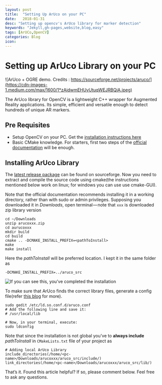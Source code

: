 ```yaml
---
layout: post
title:  "Setting Up ArUco on your PC"
date:   2018-01-31
desc: "Setting up opencv's ArUco library for marker detection"
keywords: "Jekyll,gh-pages,website,blog,easy"
tags: [ArUCo,OpenCV]
categories: Blog
icon: 
---
```


# Setting up ArUco Library on your PC

![ArUco + OGRE demo. Credits : https://sourceforge.net/projects/aruco/](https://cdn-images-1.medium.com/max/1600/1*zAidwmEHUvUtuqWEJRBQiA.jpeg)

The ArUco library for OpenCV is a lightweight C++ wrapper for Augmented Reality applications. Its simple, efficient and versatile enough to detect hundreds of unique AR markers.

## Pre Requisites
+ Setup OpenCV on your PC. Get the [installation instructions here](https://docs.opencv.org/master/df/d65/tutorial_table_of_content_introduction.html)
+ Basic CMake knowledge. For starters, first two steps of the [official documentation](https://cmake.org/cmake-tutorial) will be enough.

## Installing ArUco Library
The [latest release package](https://sourceforge.net/projects/aruco/) can be found on sourceforge. Now you need to extract and compile the source code using cmake(the instructions mentioned below work on linux; for windows you can use use cmake-GUI).

Note that the official documentation recommends installing it in a working directory, rather than with sudo or admin privileges. Supposing you downloaded it in _Downloads_, open terminal — note that `xxx` is downloaded zip library version

```
cd ~/Downloads
unzip arucoxxx.zip
cd aurucoxxx
mkdir build
cd build
cmake .. -DCMAKE_INSTALL_PREFIX=<pathToInstall>
make
make install
```

Here the _pathToInstall_ will be preferred location. I kept it in the same folder as

```
-DCMAKE_INSTALL_PREFIX=../aruco_src
```

![If you can see this, you’ve completed the installation](https://cdn-images-1.medium.com/max/1600/1*DIdAo2rIuXSnCF0gGNLl5A.png)

To make sure that ArUco finds the correct library files, generate a config file(refer [this blog](http://miloq.blogspot.in/2012/12/install-aruco-ubuntu-linux.html) for more).

```
sudo gedit /etc/ld.so.conf.d/aruco.conf
# Add the following line and save it:
# /usr/local/lib

# Now, in your terminal, execute:
sudo ldconfig
```
Note that since the installation is not global you’ve to **always include** _pathToInstall_ in `CMakeLists.txt` file of your project as

```
# Adding local ArUco Library
include_directories(/home/<pc-name>/Downloads/arucoxxx/aruco_src/include/)
link_directories(/home/<pc-name>/Downloads/arucoxxx/aruco_src/lib/)
```

That’s it. Found this article helpful? If so, please comment below. Feel free to ask any questions.
